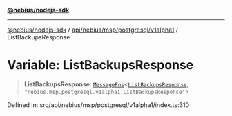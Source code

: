 [**@nebius/nodejs-sdk**](../../../../../../README.md)

***

[@nebius/nodejs-sdk](../../../../../../README.md) / [api/nebius/msp/postgresql/v1alpha1](../README.md) / ListBackupsResponse

# Variable: ListBackupsResponse

> **ListBackupsResponse**: [`MessageFns`](../../../../../../runtime/protos/core/interfaces/MessageFns.md)\<[`ListBackupsResponse`](../interfaces/ListBackupsResponse.md), `"nebius.msp.postgresql.v1alpha1.ListBackupsResponse"`\>

Defined in: src/api/nebius/msp/postgresql/v1alpha1/index.ts:310

